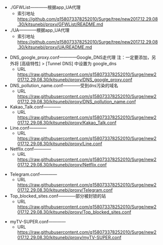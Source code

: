 * ./GFWList————根据app_UA代理 
	* 索引地址 https://github.com/q158073378252010/Surge/tree/new2017.12.29.08.30/kitsunebi/proxy/GFWList/README.md
* ./UA————根据app_UA代理 
	* 索引地址 https://github.com/q158073378252010/Surge/tree/new2017.12.29.08.30/kitsunebi/proxy/UA/README.md
<!--
* Client.conf————
	* URL https://raw.githubusercontent.com/q158073378252010/Surge/new2017.12.29.08.30/kitsunebi/proxy/Client.conf
-->
* DNS_google_proxy.conf————Google_DNS走代理  注：一定要添加，另外将 [高级特性] > [Tunnel DNS] 中设置为 google_dns
	* URL https://raw.githubusercontent.com/q158073378252010/Surge/new2017.12.29.08.30/kitsunebi/proxy/DNS_google_proxy.conf
* DNS_pollution_name.conf————受到dns污染的域名
	* URL https://raw.githubusercontent.com/q158073378252010/Surge/new2017.12.29.08.30/kitsunebi/proxy/DNS_pollution_name.conf
* Kakao_Talk.conf————
	* URL https://raw.githubusercontent.com/q158073378252010/Surge/new2017.12.29.08.30/kitsunebi/proxy/Kakao_Talk.conf
* Line.conf————
	* URL https://raw.githubusercontent.com/q158073378252010/Surge/new2017.12.29.08.30/kitsunebi/proxy/Line.conf
* Netflix.conf————
	* URL https://raw.githubusercontent.com/q158073378252010/Surge/new2017.12.29.08.30/kitsunebi/proxy/Netflix.conf
<!--
* Steam.conf————
	* URL https://raw.githubusercontent.com/q158073378252010/Surge/new2017.12.29.08.30/kitsunebi/proxy/Steam.conf
-->
* Telegram.conf————
	* URL https://raw.githubusercontent.com/q158073378252010/Surge/new2017.12.29.08.30/kitsunebi/proxy/Telegram.conf
* Top_blocked_sites.conf————部分被封锁的站
	* URL https://raw.githubusercontent.com/q158073378252010/Surge/new2017.12.29.08.30/kitsunebi/proxy/Top_blocked_sites.conf
<!--
* UA.conf————根据UA代理 注：什么是UA? 请自行google
	* URL https://raw.githubusercontent.com/q158073378252010/Surge/new2017.12.29.08.30/kitsunebi/proxy/UA.conf
-->
* myTV-SUPER.conf————
	* URL https://raw.githubusercontent.com/q158073378252010/Surge/new2017.12.29.08.30/kitsunebi/proxy/myTV-SUPER.conf

